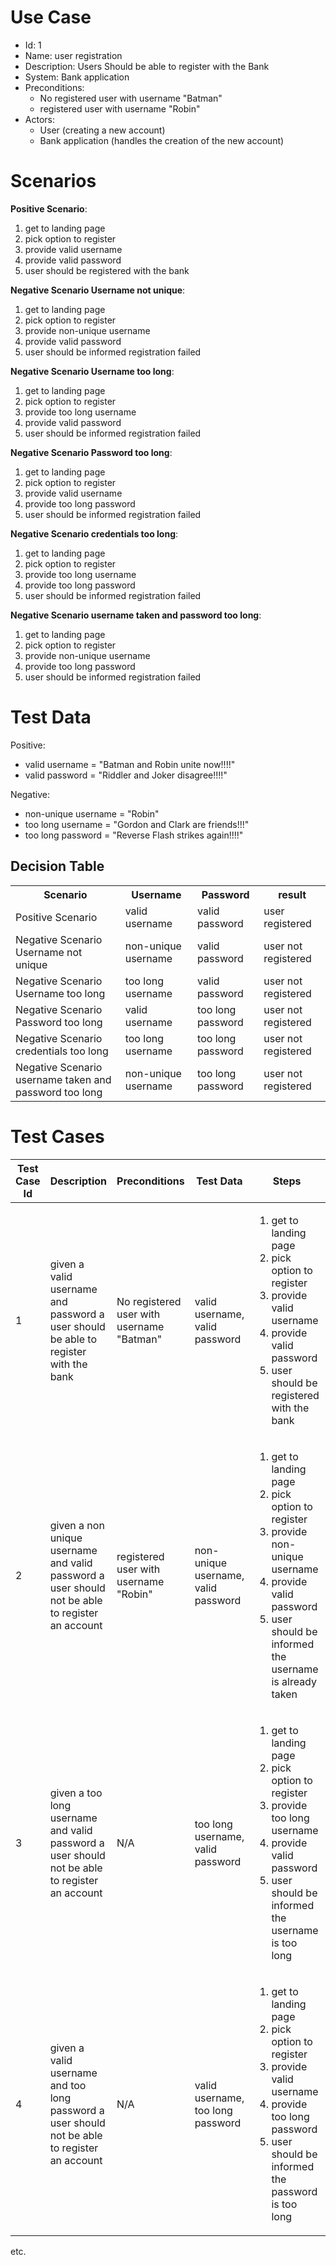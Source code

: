 # Use Case
- Id: 1
- Name: user registration
- Description: Users Should be able to register with the Bank
- System: Bank application
- Preconditions:
    - No registered user with username "Batman"
    - registered user with username "Robin"
- Actors:
    - User (creating a new account)
    - Bank application (handles the creation of the new account)

# Scenarios
**Positive Scenario**:
1. get to landing page
2. pick option to register
3. provide valid username
4. provide valid password
5. user should be registered with the bank

**Negative Scenario Username not unique**:
1. get to landing page
2. pick option to register
3. provide non-unique username
4. provide valid password
5. user should be informed registration failed

**Negative Scenario Username too long**:
1. get to landing page
2. pick option to register
3. provide too long username
4. provide valid password
5. user should be informed registration failed

**Negative Scenario Password too long**:
1. get to landing page
2. pick option to register
3. provide valid username
4. provide too long password
5. user should be informed registration failed

**Negative Scenario credentials too long**:
1. get to landing page
2. pick option to register
3. provide too long username
4. provide too long password
5. user should be informed registration failed

**Negative Scenario username taken and password too long**:
1. get to landing page
2. pick option to register
3. provide non-unique username
4. provide too long password
5. user should be informed registration failed

# Test Data
Positive:
- valid username = "Batman and Robin unite now!!!!"
- valid password = "Riddler and Joker disagree!!!!"

Negative:
- non-unique username = "Robin"
- too long username = "Gordon and Clark are friends!!!"
- too long password = "Reverse Flash strikes again!!!!"

## Decision Table
<table>
    <tr>
        <th>Scenario</th><th>Username</th><th>Password</th><th>result</th>
    </tr>
    <tr>
        <td>Positive Scenario</td><td>valid username</td><td>valid password</td><td>user registered</td>
    </tr>
    <tr>
        <td>Negative Scenario Username not unique</td><td>non-unique username</td><td>valid password</td><td>user not registered</td>
    </tr>
    <tr>
        <td>Negative Scenario Username too long</td><td>too long username</td><td>valid password</td><td>user not registered</td>
    </tr>
    <tr>
        <td>Negative Scenario Password too long</td><td>valid username</td><td>too long password</td><td>user not registered</td>
    </tr>
    <tr>
        <td>Negative Scenario credentials too long</td><td>too long username</td><td>too long password</td><td>user not registered</td>
    </tr>
    <tr>
        <td>Negative Scenario username taken and password too long</td><td>non-unique username</td><td>too long password</td><td>user not registered</td>
    </tr>
</table>

# Test Cases
|Test Case Id|Description|Preconditions|Test Data|Steps|Expected Outcome|Actual Outcome|Tester|Status|
|------------|-----------|-------------|---------|-----|----------------|--------------|------|------|
|1|given a valid username and password a user should be able to register with the bank|No registered user with username "Batman"|valid username, valid password|<ol><li>get to landing page </li><li>pick option to register </li><li>provide valid username</li><li>provide valid password</li><li>user should be registered with the bank</li></ol>|TBD|Alfred|In Progress|
|2|given a non unique username and valid password a user should not be able to register an account|registered user with username "Robin"|non-unique username, valid password|<ol><li>get to landing page </li><li>pick option to register </li><li>provide non-unique username</li><li>provide valid password</li><li>user should be informed the username is already taken</li></ol>|user not registered|TBD|Alfred|In Progress|
|3|given a too long username and valid password a user should not be able to register an account|N/A|too long username, valid password|<ol><li>get to landing page </li><li>pick option to register </li><li>provide too long username</li><li>provide valid password</li><li>user should be informed the username is too long</li></ol>|user not registered|TBD|Alfred|In Progress|
|4|given a valid username and too long password a user should not be able to register an account|N/A|valid username, too long password|<ol><li>get to landing page </li><li>pick option to register </li><li>provide valid username</li><li>provide too long password</li><li>user should be informed the password is too long</li></ol>|user not registered|TBD|Alfred|In Progress|
etc.